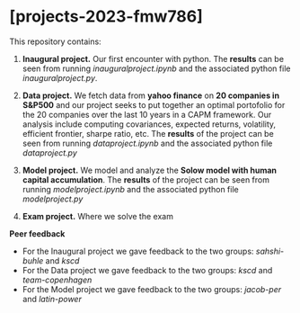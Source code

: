 # \[projects-2023-fmw786\]

This repository contains:

1. **Inaugural project.** Our first encounter with python. The **results** can be seen from running _inauguralproject.ipynb_ and the associated python file _inauguralproject.py_.

2. **Data project.** We fetch data from **yahoo finance** on **20 companies in S&P500** and our project seeks to put together an optimal portofolio for the 20 companies over the last 10 years in a CAPM framework. Our analysis include computing covariances, expected returns, volatility, efficient frontier, sharpe ratio, etc.
The **results** of the project can be seen from running _dataproject.ipynb_ and the associated python file _dataproject.py_

3. **Model project.** We model and analyze the **Solow model with human capital accumulation**. The **results** of the project can be seen from running _modelproject.ipynb_ and the associated python file _modelproject.py_

4. **Exam project.** Where we solve the exam

**Peer feedback**
  - For the Inaugural project we gave feedback to the two groups: _sahshi-buhle_ and _kscd_
  - For the Data project we gave feedback to the two groups: _kscd_ and _team-copenhagen_
  - For the Model project we gave feedback to the two groups: _jacob-per_ and _latin-power_
